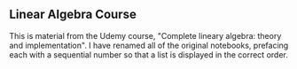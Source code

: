 ## Linear Algebra Course

This is material from the Udemy course, "Complete lineary algebra: theory and implementation". I have renamed all of the original notebooks, prefacing each with a sequential number so that a list is displayed in the correct order.
